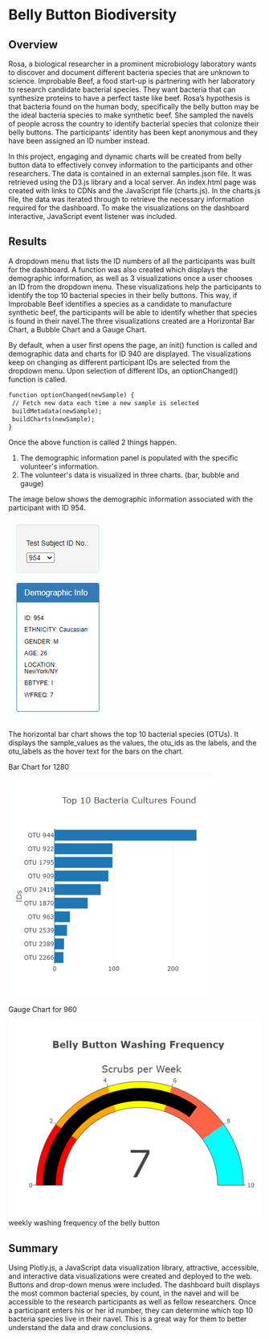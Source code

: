 # Belly Button Biodiversity
## Overview
Rosa, a biological researcher in a prominent microbiology laboratory wants to discover and document different bacteria species that are unknown to science. 
Improbable Beef, a food start-up is partnering with her laboratory to research candidate bacterial species. They want bacteria that can synthesize proteins to have a perfect taste like beef. Rosa’s hypothesis is that bacteria found on the human body, specifically the belly button may be the ideal bacteria species to make synthetic beef.
She sampled the navels of people across the country to identify bacterial species that colonize their belly buttons. The participants’ identity has been kept anonymous and they have been assigned an ID number instead.  

In this project, engaging and dynamic charts will be created from belly button data to effectively convey information to the participants and other researchers. The data is contained in an external samples.json file. It was retrieved using the D3.js library and a local server. An index.html page was created with links to CDNs and the JavaScript file (charts.js). In the charts.js file, the data was iterated through to retrieve the necessary information required for the dashboard. To make the visualizations on the dashboard interactive, JavaScript event listener was included.

## Results

A dropdown menu that lists the ID numbers of all the participants was built for the dashboard. A function was also created which displays the demographic information, as well as 3 visualizations once a user chooses an ID from the dropdown menu. These visualizations help the participants to identify the top 10 bacterial species in their belly buttons. This way, if Improbable Beef identifies a species as a candidate to manufacture synthetic beef, the participants will be able to identify whether that species is found in their navel.The three visualizations created are a Horizontal Bar Chart, a Bubble Chart and a Gauge Chart.
 
By default, when a user first opens the page, an init() function is called and demographic data and charts for ID 940 are displayed. The visualizations keep on changing as different participant IDs are selected from the dropdown menu. Upon selection of different IDs, an optionChanged() function is called. 
 
 ``` JS
 function optionChanged(newSample) {
  // Fetch new data each time a new sample is selected
  buildMetadata(newSample);
  buildCharts(newSample);  
}
```
Once the above function is called 2 things happen.
1. The demographic information panel is populated with the specific volunteer's information.
2. The volunteer's data is visualized in three charts. (bar, bubble and gauge)
 
The image below shows the demographic information associated with the participant with ID 954.

![image1](https://github.com/GerlechJen/Belly-Button-Biodiversity/blob/main/Module%2012%20Challenge/images/demographic%20info.png)
 
The horizontal bar chart shows the top 10 bacterial species (OTUs). It displays the sample_values as the values, the otu_ids as the labels, and the otu_labels as the hover text for the bars on the chart.

Bar Chart for 1280 

![image2](https://github.com/GerlechJen/Belly-Button-Biodiversity/blob/main/Module%2012%20Challenge/images/barchart.png)


Gauge Chart for 960 

![image3](https://github.com/GerlechJen/Belly-Button-Biodiversity/blob/main/Module%2012%20Challenge/images/gaugechart.png)
weekly washing frequency of the belly button

## Summary
Using Plotly.js, a JavaScript data visualization library, attractive, accessible, and interactive data visualizations were created and deployed to the web. Buttons and drop-down menus were included. The dashboard built displays the most common bacterial species, by count, in the navel and will be accessible to the research participants as well as fellow researchers. Once a participant enters his or her id number, they can determine which top 10 bacteria species live in their navel. This is a great way for them to better understand the data and draw conclusions. 

